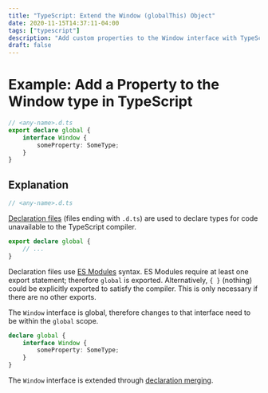 ```yaml
---
title: "TypeScript: Extend the Window (globalThis) Object"
date: 2020-11-15T14:37:11-04:00
tags: ["typescript"]
description: "Add custom properties to the Window interface with TypeScript"
draft: false
---
```


# Example: Add a Property to the Window type in TypeScript

```typescript
// <any-name>.d.ts
export declare global {
	interface Window {
		someProperty: SomeType;
	}
}
```

## Explanation 

```typescript
// <any-name>.d.ts
```

[Declaration files](https://www.typescriptlang.org/docs/handbook/declaration-files/introduction.html) (files ending with `.d.ts`) are used to declare types for code unavailable to the TypeScript compiler.

```typescript
export declare global {
	// ...
}
```

Declaration files use [ES Modules](https://developer.mozilla.org/en-US/docs/Web/JavaScript/Reference/Statements/import) syntax. ES Modules require at least one export statement; therefore `global` is exported. Alternatively, `{ }` (nothing) could be explicitly exported to satisfy the compiler. This is only necessary if there are no other exports.

The `Window` interface is global, therefore changes to that interface need to be within the `global` scope.

```typescript
declare global {
	interface Window {
		someProperty: SomeType;
	}
}
```

The `Window` interface is extended through [declaration merging](https://www.typescriptlang.org/docs/handbook/declaration-merging.html).

